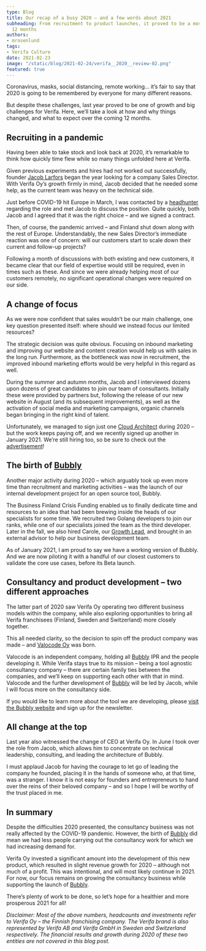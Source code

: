 ```yaml
---
type: Blog
title: Our recap of a busy 2020 – and a few words about 2021
subheading: From recruitment to product launches, it proved to be a most eventful
  12 months
authors:
- mrosenlund
tags:
- Verifa Culture
date: 2021-02-23
image: "/static/blog/2021-02-24/verifa__2020__review-02.png"
featured: true
---
```


Coronavirus, masks, social distancing, remote working… it’s fair to say that 2020 is going to be remembered by everyone for many different reasons.

But despite these challenges, last year proved to be one of growth and big challenges for Verifa. Here, we’ll take a look at how and why things changed, and what to expect over the coming 12 months.

## **Recruiting in a pandemic**

Having been able to take stock and look back at 2020, it’s remarkable to think how quickly time flew while so many things unfolded here at Verifa.

Given previous experiments and hires had not worked out successfully, founder [Jacob Larfors](https://fi.linkedin.com/in/jlarfors) began the year looking for a company Sales Director. With Verifa Oy’s growth firmly in mind, Jacob decided that he needed some help, as the current team was heavy on the technical side.

Just before COVID-19 hit Europe in March, I was contacted by a [headhunter](https://www.linkedin.com/company/cretaltalentacquisitionoy/) regarding the role and met Jacob to discuss the position. Quite quickly, both Jacob and I agreed that it was the right choice – and we signed a contract.

Then, of course, the pandemic arrived – and Finland shut down along with the rest of Europe. Understandably, the new Sales Director’s immediate reaction was one of concern: will our customers start to scale down their current and follow-up projects?

Following a month of discussions with both existing and new customers, it became clear that our field of expertise would still be required, even in times such as these. And since we were already helping most of our customers remotely, no significant operational changes were required on our side.

## **A change of focus**

As we were now confident that sales wouldn’t be our main challenge, one key question presented itself: where should we instead focus our limited resources?

The strategic decision was quite obvious. Focusing on inbound marketing and improving our website and content creation would help us with sales in the long run. Furthermore, as the bottleneck was now in recruitment, the improved inbound marketing efforts would be very helpful in this regard as well.

During the summer and autumn months, Jacob and I interviewed dozens upon dozens of great candidates to join our team of consultants. Initially these were provided by partners but, following the release of our new website in August (and its subsequent improvements), as well as the activation of social media and marketing campaigns, organic channels began bringing in the right kind of talent.

Unfortunately, we managed to sign just one [Cloud Architect](https://verifa.io/insights/open-position-cloud-architect/) during 2020 – but the work keeps paying off, and we recently signed up another in January 2021. We’re still hiring too, so be sure to check out the [advertisement](https://verifa.io/insights/open-position-cloud-architect/)!

## **The birth of** [**Bubbly**](https://bubbly.dev/)

Another major activity during 2020 – which arguably took up even more time than recruitment and marketing activities – was the launch of our internal development project for an open source tool, Bubbly.

The Business Finland Crisis Funding enabled us to finally dedicate time and resources to an idea that had been brewing inside the heads of our specialists for some time. We recruited two Golang developers to join our ranks, while one of our specialists joined the team as the third developer. Later in the fall, we also hired Carole, our [Growth Lead](https://verifa.io/crew/ckurowski/), and brought in an external advisor to help our business development team.

As of January 2021, I am proud to say we have a working version of Bubbly. And we are now piloting it with a handful of our closest customers to validate the core use cases, before its Beta launch.

## **Consultancy and product development – two different approaches**

The latter part of 2020 saw Verifa Oy operating two different business models within the company, while also exploring opportunities to bring all Verifa franchisees (Finland, Sweden and Switzerland) more closely together.

This all needed clarity, so the decision to spin off the product company was made – and [Valocode Oy](https://www.linkedin.com/company/valocode/) was born.

Valocode is an independent company, holding all [Bubbly](https://bubbly.dev/) IPR and the people developing it. While Verifa stays true to its mission – being a tool agnostic consultancy company – there are certain family ties between the companies, and we’ll keep on supporting each other with that in mind. Valocode and the further development of [Bubbly](https://bubbly.dev/) will be led by Jacob, while I will focus more on the consultancy side.

If you would like to learn more about the tool we are developing, please [visit the Bubbly website](https://bubbly.dev/) and sign up for the newsletter.

## **All change at the top**

Last year also witnessed the change of CEO at Verifa Oy. In June I took over the role from Jacob, which allows him to concentrate on technical leadership, consulting, and leading the architecture of Bubbly.

I must applaud Jacob for having the courage to let go of leading the company he founded, placing it in the hands of someone who, at that time, was a stranger. I know it is not easy for founders and entrepreneurs to hand over the reins of their beloved company – and so I hope I will be worthy of the trust placed in me.

## **In summary**

Despite the difficulties 2020 presented, the consultancy business was not really affected by the COVID-19 pandemic. However, the birth of [Bubbly](https://bubbly.dev/) did mean we had less people carrying out the consultancy work for which we had increasing demand for.

Verifa Oy invested a significant amount into the development of this new product, which resulted in slight revenue growth for 2020 – although not much of a profit. This was intentional, and will most likely continue in 2021. For now, our focus remains on growing the consultancy business while supporting the launch of [Bubbly](https://bubbly.dev/).

There’s plenty of work to be done, so let’s hope for a healthier and more prosperous 2021 for all!

_Disclaimer: Most of the above numbers, headcounts and investments refer to Verifa Oy – the Finnish franchising company. The Verifa brand is also represented by Verifa AB and Verifa GmbH in Sweden and Switzerland respectively. The financial results and growth during 2020 of these two entities are not covered in this blog post._
